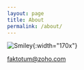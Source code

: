 ```yaml
---
layout: page
title: About
permalink: /about/
---
```


![Smiley](https://upload.wikimedia.org/wikipedia/commons/thumb/e/e0/SNice.svg/1024px-SNice.svg.png){:width="170x"}

faktotum@zoho.com


